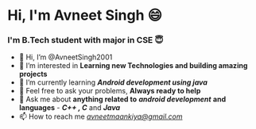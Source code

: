 # Hi, I'm Avneet Singh 😄

### I'm B.Tech student with major in CSE 😇

- 👋 Hi, I’m @AvneetSingh2001
- 👀 I’m interested in **Learning new Technologies and building amazing projects**
- 🌱 I’m currently learning ***Android development using java***
- 🤝 Feel free to ask your problems, **Always ready to help**
- 💬 Ask me about **anything related to** ***android development*** **and languages** - ***C++ , C***  and ***Java***
- 📫 How to reach me *avneetmaankiya@gmail.com*

<!---
AvneetSingh2001/AvneetSingh2001 is a ✨ special ✨ repository because its `README.md` (this file) appears on your GitHub profile.
You can click the Preview link to take a look at your changes.
--->
